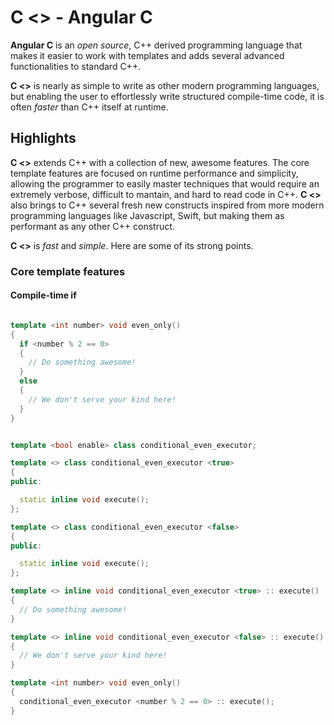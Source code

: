 # C <> - Angular C

**Angular C** is an *open source*, C++ derived programming language that makes it easier to work with templates and adds several advanced functionalities to standard C++.

**C <>** is nearly as simple to write as other modern programming languages, but enabling the user to effortlessly write structured compile-time code, it is often *faster* than C++ itself at runtime.

## Highlights

**C <>** extends C++ with a collection of new, awesome features. The core template features are focused on runtime performance and simplicity, allowing the programmer to easily master techniques that would require an extremely verbose, difficult to mantain, and hard to read code in C++. **C <>** also brings to C++ several fresh new constructs inspired from more modern programming languages like Javascript, Swift, but making them as performant as any other C++ construct.

**C <>** is *fast* and *simple*. Here are some of its strong points.

### Core template features

#### Compile-time if

```c++

template <int number> void even_only()
{
  if <number % 2 == 0>
  {
    // Do something awesome!
  }
  else
  {
    // We don't serve your kind here!
  }
}

```

```c++

template <bool enable> class conditional_even_executor;

template <> class conditional_even_executor <true>
{
public:

  static inline void execute();
};

template <> class conditional_even_executor <false>
{
public:

  static inline void execute();
};

template <> inline void conditional_even_executor <true> :: execute()
{
  // Do something awesome!
}

template <> inline void conditional_even_executor <false> :: execute()
{
  // We don't serve your kind here!
}

template <int number> void even_only()
{
  conditional_even_executor <number % 2 == 0> :: execute();
}

```
